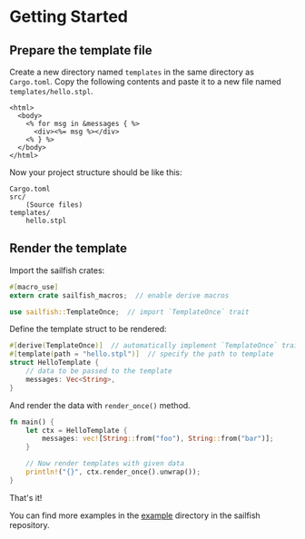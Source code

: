 # Getting Started

## Prepare the template file

Create a new directory named `templates` in the same directory as `Cargo.toml`. Copy the following contents and paste it to a new file named `templates/hello.stpl`.

```ejs
<html>
  <body>
    <% for msg in &messages { %>
      <div><%= msg %></div>
    <% } %>
  </body>
</html>
```

Now your project structure should be like this:

```text
Cargo.toml
src/
    (Source files)
templates/
    hello.stpl
```

## Render the template

Import the sailfish crates:

```rust
#[macro_use]
extern crate sailfish_macros;  // enable derive macros

use sailfish::TemplateOnce;  // import `TemplateOnce` trait
```

Define the template struct to be rendered:

```rust
#[derive(TemplateOnce)]  // automatically implement `TemplateOnce` trait
#[template(path = "hello.stpl")]  // specify the path to template
struct HelloTemplate {
    // data to be passed to the template
    messages: Vec<String>,
}
```

And render the data with `render_once()` method.

```rust
fn main() {
    let ctx = HelloTemplate {
        messages: vec![String::from("foo"), String::from("bar")];
    }

    // Now render templates with given data
    println!("{}", ctx.render_once().unwrap());
}
```

That's it!

You can find more examples in the [example](https://github.com/Kogia-sima/sailfish/tree/master/examples) directory in the sailfish repository.
